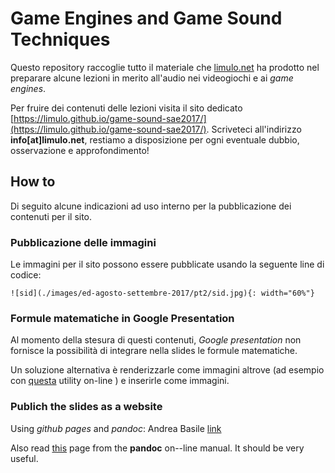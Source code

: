 # Game Engines and Game Sound Techniques

Questo repository raccoglie tutto il materiale che [limulo.net](http://limulo.net) ha prodotto nel preparare alcune lezioni in merito all'audio nei videogiochi e ai _game engines_.


Per fruire dei contenuti delle lezioni visita il sito dedicato [https://limulo.github.io/game-sound-sae2017/](https://limulo.github.io/game-sound-sae2017/).
Scriveteci all'indirizzo **info[at]limulo.net**, restiamo a disposizione per ogni eventuale dubbio, osservazione e approfondimento!

## How to

Di seguito alcune indicazioni ad uso interno per la pubblicazione dei contenuti per il sito.

### Pubblicazione delle immagini

Le immagini per il sito possono essere pubblicate usando la seguente line di codice:
```
![sid](./images/ed-agosto-settembre-2017/pt2/sid.jpg){: width="60%"}
```

### Formule matematiche in Google Presentation

Al momento della stesura di questi contenuti, _Google presentation_ non fornisce la possibilità di integrare nella slides le formule matematiche.

Un soluzione alternativa è renderizzarle come immagini altrove (ad esempio con [questa](http://www.codecogs.com/latex/eqneditor.php) utility on-line ) e inserirle come immagini.

### Publich the slides as a website

Using _github pages_ and _pandoc_: Andrea Basile [link](http://anbasile.github.io/programming/2015/12/25/hosting-reveal-pres-on-github/)

Also read [this](http://pandoc.org/MANUAL.html#producing-slide-shows-with-pandoc) page from the **pandoc** on--line manual. It should be very useful.